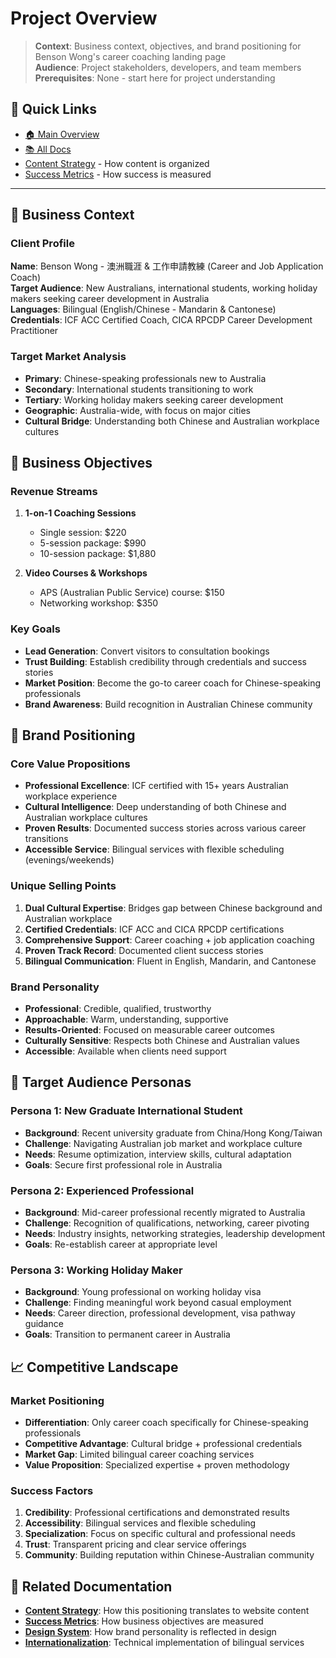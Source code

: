 # Project Overview

> **Context**: Business context, objectives, and brand positioning for Benson Wong's career coaching landing page  
> **Audience**: Project stakeholders, developers, and team members  
> **Prerequisites**: None - start here for project understanding  

## 🔗 Quick Links
- [🏠 Main Overview](../../CLAUDE.md)
- [📚 All Docs](../README.md)
- [Content Strategy](./content-strategy.md) - How content is organized
- [Success Metrics](./success-metrics.md) - How success is measured

---

## 🎯 Business Context

### Client Profile
**Name**: Benson Wong - 澳洲職涯 & 工作申請教練 (Career and Job Application Coach)  
**Target Audience**: New Australians, international students, working holiday makers seeking career development in Australia  
**Languages**: Bilingual (English/Chinese - Mandarin & Cantonese)  
**Credentials**: ICF ACC Certified Coach, CICA RPCDP Career Development Practitioner

### Target Market Analysis
- **Primary**: Chinese-speaking professionals new to Australia
- **Secondary**: International students transitioning to work
- **Tertiary**: Working holiday makers seeking career development
- **Geographic**: Australia-wide, with focus on major cities
- **Cultural Bridge**: Understanding both Chinese and Australian workplace cultures

## 💼 Business Objectives

### Revenue Streams
1. **1-on-1 Coaching Sessions**
   - Single session: $220
   - 5-session package: $990 
   - 10-session package: $1,880

2. **Video Courses & Workshops**
   - APS (Australian Public Service) course: $150
   - Networking workshop: $350

### Key Goals
- **Lead Generation**: Convert visitors to consultation bookings
- **Trust Building**: Establish credibility through credentials and success stories
- **Market Position**: Become the go-to career coach for Chinese-speaking professionals
- **Brand Awareness**: Build recognition in Australian Chinese community

## 🎯 Brand Positioning

### Core Value Propositions
- **Professional Excellence**: ICF certified with 15+ years Australian workplace experience
- **Cultural Intelligence**: Deep understanding of both Chinese and Australian workplace cultures
- **Proven Results**: Documented success stories across various career transitions
- **Accessible Service**: Bilingual services with flexible scheduling (evenings/weekends)

### Unique Selling Points
1. **Dual Cultural Expertise**: Bridges gap between Chinese background and Australian workplace
2. **Certified Credentials**: ICF ACC and CICA RPCDP certifications
3. **Comprehensive Support**: Career coaching + job application coaching
4. **Proven Track Record**: Documented client success stories
5. **Bilingual Communication**: Fluent in English, Mandarin, and Cantonese

### Brand Personality
- **Professional**: Credible, qualified, trustworthy
- **Approachable**: Warm, understanding, supportive  
- **Results-Oriented**: Focused on measurable career outcomes
- **Culturally Sensitive**: Respects both Chinese and Australian values
- **Accessible**: Available when clients need support

## 🎯 Target Audience Personas

### Persona 1: New Graduate International Student
- **Background**: Recent university graduate from China/Hong Kong/Taiwan
- **Challenge**: Navigating Australian job market and workplace culture
- **Needs**: Resume optimization, interview skills, cultural adaptation
- **Goals**: Secure first professional role in Australia

### Persona 2: Experienced Professional 
- **Background**: Mid-career professional recently migrated to Australia
- **Challenge**: Recognition of qualifications, networking, career pivoting
- **Needs**: Industry insights, networking strategies, leadership development
- **Goals**: Re-establish career at appropriate level

### Persona 3: Working Holiday Maker
- **Background**: Young professional on working holiday visa
- **Challenge**: Finding meaningful work beyond casual employment
- **Needs**: Career direction, professional development, visa pathway guidance
- **Goals**: Transition to permanent career in Australia

## 📈 Competitive Landscape

### Market Positioning
- **Differentiation**: Only career coach specifically for Chinese-speaking professionals
- **Competitive Advantage**: Cultural bridge + professional credentials
- **Market Gap**: Limited bilingual career coaching services
- **Value Proposition**: Specialized expertise + proven methodology

### Success Factors
1. **Credibility**: Professional certifications and demonstrated results
2. **Accessibility**: Bilingual services and flexible scheduling
3. **Specialization**: Focus on specific cultural and professional needs
4. **Trust**: Transparent pricing and clear service offerings
5. **Community**: Building reputation within Chinese-Australian community

## 🔗 Related Documentation
- **[Content Strategy](./content-strategy.md)**: How this positioning translates to website content
- **[Success Metrics](./success-metrics.md)**: How business objectives are measured
- **[Design System](../design/design-system.md)**: How brand personality is reflected in design
- **[Internationalization](../design/internationalization.md)**: Technical implementation of bilingual services